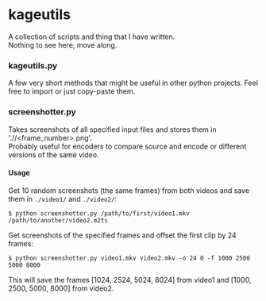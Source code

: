 # kageutils
A collection of scripts and thing that I have written.   
Nothing to see here; move along.

### kageutils.py
A few very short methods that might be useful in other python projects. Feel free to import or just copy-paste them.

### screenshotter.py
Takes screenshots of all specified input files and stores them in './<filename>/<frame_number>.png'.  
Probably useful for encoders to compare source and encode or different versions of the same video.
#### Usage
Get 10 random screenshots (the same frames) from both videos and save them in `./video1/` and `./video2/`:
```
$ python screenshotter.py /path/to/first/video1.mkv /path/to/another/video2.m2ts
```
Get screenshots of the specified frames and offset the first clip by 24 frames:
```
$ python screenshotter.py video1.mkv video2.mkv -o 24 0 -f 1000 2500 5000 8000
```
This will save the frames [1024, 2524, 5024, 8024] from video1 and [1000, 2500, 5000, 8000] from video2.